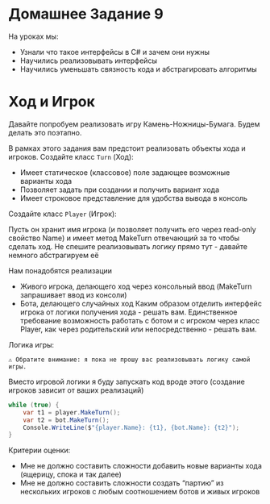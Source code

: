 # Домашнее Задание 9

На уроках мы:

*    Узнали что такое интерфейсы в C# и зачем они нужны
*    Научились реализовывать интерфейсы
*    Научились уменьшать связность кода и абстрагировать алгоритмы

# Ход и Игрок

Давайте попробуем реализовать игру Камень-Ножницы-Бумага. Будем делать это поэтапно.

В рамках этого задания вам предстоит реализовать объекты хода и игроков.
Создайте класс `Turn` (Ход):

*    Имеет статическое (классовое) поле задающее возможные варианты хода
*    Позволяет задать при создании и получить вариант хода
*    Имеет строковое представление для удобства вывода в консоль

Создайте класс `Player` (Игрок):

Пусть он хранит имя игрока (и позволяет получить его через read-only свойство Name) и имеет метод MakeTurn отвечающий за то чтобы сделать ход. Не спешите реализовывать логику прямо тут - давайте немного абстрагируем её

Нам понадобятся реализации
*    Живого игрока, делающего ход через консольный ввод (MakeTurn запрашивает ввод из консоли)
*    Бота, делающего случайных ход
Каким образом отделить интерфейс игрока от логики получения хода - решать вам. Единственное требование возможность работать с ботом и с игроком через класс Player, как через родительский или непосредственно - решать вам.

Логика игры:

    ⚠️ Обратите внимание: я пока не прошу вас реализовывать логику самой игры.

Вместо игровой логики я буду запускать код вроде этого (создание игроков зависит от ваших реализаций)

```cs
while (true) {
	var t1 = player.MakeTurn();
	var t2 = bot.MakeTurn();
	Console.WriteLine($"{player.Name}: {t1}, {bot.Name}: {t2}");
}
```

Критерии оценки:

*    Мне не должно составить сложности добавить новые варианты хода (ящерицу, спока и так далее)
*    Мне не должно составить сложности создать “партию” из нескольких игроков с любым соотношением ботов и живых игроков
